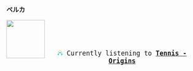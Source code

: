### ベルカ
<kbd>
<big>
<a href="https://www.youtube.com/results?search_query=Tennis+Origins" target="_blank">
    <img align="left" width="100" height="100" src="https:&#x2F;&#x2F;lastfm.freetls.fastly.net&#x2F;i&#x2F;u&#x2F;174s&#x2F;1dcb5ec68b2d47a7a29d2e75c20579a7.png">
</a>
</br></br></br><p align="center"><img height="14" width="14" src="assets/listening.png"> Currently listening to <b><a href="https://www.youtube.com/results?search_query=Tennis+Origins" target="_blank">Tennis - Origins</a> </b></p>
</big>
</kbd>
